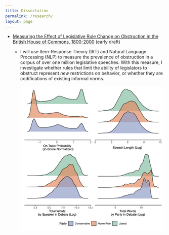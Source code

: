 ```yaml
---
title: Dissertation
permalink: /research/
layout: page
---
```


-   [Measuring the Effect of Legislative Rule Change on Obstruction in the British House of Commons, 1800-2000](bosley_methods_minor_paper.pdf) (early draft)
    -   I will use Item-Response Theory (IRT) and Natural Language Processing (NLP) to
        measure the prevalence of obstruction in a corpus of over one million
        legislative speeches. With this measure, I investigate whether rules that
        limit the ability of legislators to obstruct represent *new* restrictions on
        behavior, or whether they are codifications of existing informal norms.
        
        ![img](/all_stats.jpg "Distribution")

